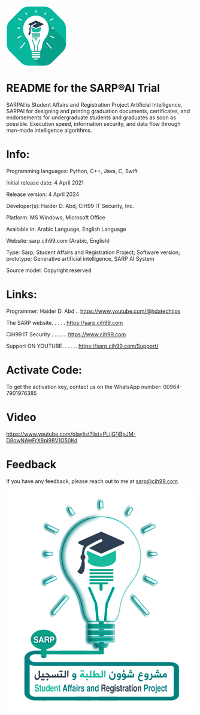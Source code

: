 ![Logo](https://raw.githubusercontent.com/CiH99ITSecurity/SARP-AI/refs/heads/main/ICON_SARPAI.png)

README for the SARP®AI Trial
=============================
SARPAI is Student Affairs and Registration Project Artificial Intelligence, SARPAI for designing and printing graduation documents, certificates, and endorsements for undergraduate students and graduates as soon as possible. Execution speed, information security, and data flow through man-made intelligence algorithms.

Info:
======
Programming languages: Python, C++, Java, C, Swift

Initial release date: 4 April 2021

Release version: 4 April 2024

Developer(s): Haider D. Abd, CiH99 IT Security, Inc.

Platform: MS Windows, Microsoft Office

Available in: Arabic Language, English Language

Website: sarp.cih99.com (Arabic, English)

Type: Sarp; Student Affairs and Registration Project; Software version; prototype; Generative artificial intelligence, SARP AI System

Source model: Copyright reserved

Links:
======
Programmer: Haider D. Abd .. https://www.youtube.com/@hdatechtips

The SARP website. . . . . https://sarp.cih99.com

CiH99 IT Security .......... https://www.cih99.com

Support ON YOUTUBE. . . . .. https://sarp.cih99.com/Support/

Activate Code:
==============
To get the activation key, contact us on the WhatsApp number: 00964-7901976385

Video
=========
https://www.youtube.com/playlist?list=PLijG1jBpJM-D8owNAwFrX8pi98V1O50Kd

Feedback
==========
If you have any feedback, please reach out to me at sarp@cih99.com

![Logo](https://raw.githubusercontent.com/CiH99ITSecurity/SARP-AI/refs/heads/main/LOGO_SARP.jpg)
